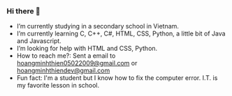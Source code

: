### Hi there 👋
- I’m currently studying in a secondary school in Vietnam. 
- I’m currently learning C, C++, C#, HTML, CSS, Python, a little bit of Java and Javascript.
- I’m looking for help with HTML and CSS, Python.
- How to reach me?: Sent a email to hoangminhthien05022009@gmail.com or hoangminhthiendev@gmail.com
- Fun fact: I'm a student but I know how to fix the computer error. I.T. is my favorite lesson in school.
<!--
**ThienCoder-050209/ThienCoder-050209** is a ✨ _special_ ✨ repository because its `README.md` (this file) appears on your GitHub profile.

Here are some ideas to get you started:

- 🔭 I’m currently studying in a secondary school in Vietnam
- 🌱 I’m currently learning C, C++, C#, HTML, CSS, Python, a little bit of Java and Javascript
- 🤔 I’m looking for help with HTML and CSS, Python
- 📫 How to reach me: Sent a email to hoangminhthien05022009@gmail.com or hoangminhthiendev@gmail.com
- ⚡ Fun fact: I'm a student but I know how to fix the computer error. I.T. is my favorite lesson in school.
-->
